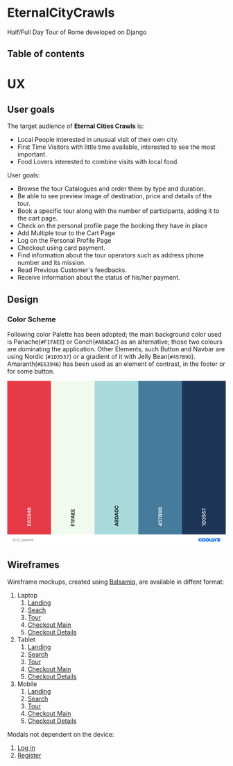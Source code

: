 # EternalCityCrawls
Half/Full Day Tour of Rome developed on Django

## Table of contents
<!--ts-->

# UX

## User goals

The target audience of **Eternal Cities Crawls** is:
- Local People interested in unusual visit of their own city.
- First Time Visitors with little time available, interested to see the most important.
- Food Lovers interested to combine visits with local food.

User goals:
- Browse the tour Catalogues and order them by type and duration.
- Be able to see preview image of destination, price and details of the tour.
- Book a specific tour along with the number of participants, adding it to the cart page.
- Check on the personal profile page the booking they have in place
- Add Multiple tour to the Cart Page
- Log on the Personal Profile Page
- Checkout using card payment.
- Find information about the tour operators such as address phone number and its mission.
- Read Previous Customer's feedbacks.
- Receive information about the status of his/her payment.

## Design

### Color Scheme
Following color Palette has been adopted; the main background color used is Panache(`#F1FAEE`) or Conch(`#A8ADAC`) as an alternative; those two colours are dominating the application. Other Elements, such Button and Navbar are using Nordic (`#1D3537`) or a gradient of it with Jelly Bean(`#457B9D`). Amaranth(`#E63946`) has been used as an element of contrast, in the footer or for some button.

![Color Palette](static/img/ECC_palette.png)

## Wireframes

Wireframe mockups, created using [Balsamiq](https://balsamiq.com/), are available in diffent format:

 1. Laptop
    1. [Landing](static/img/wireframes/landing/LandingLaptop.pdf)
    1. [Seach](static/img/wireframes/search/SearchLaptop.pdf)
    1. [Tour](static/img/wireframes/tour/TourLaptop.pdf)
    1. [Checkout Main](static/img/wireframes/checkout/CheckoutMainLaptop.pdf)
    1. [Checkout Details](static/img/wireframes/checkout/CheckoutDetailsLaptop.pdf)
 1. Tablet
     1. [Landing](static/img/wireframes/landing/LandingTablet.pdf)
     1. [Search](static/img/wireframes/search/SearchTablet.pdf)
     1. [Tour](static/img/wireframes/tour/TourTablet.pdf)
     1. [Checkout Main](static/img/wireframes/checkout/CheckoutMainTablet.pdf)
     1. [Checkout Details](static/img/wireframes/checkout/CheckoutDetailsTablet.pdf)
 1. Mobile
     1. [Landing](static/img/wireframes/landing/LandingMobile.pdf)
     1. [Search](static/img/wireframes/search/SearchMobile.pdf)
     1. [Tour](static/img/wireframes/tour/TourMobile.pdf)
     1. [Checkout Main](static/img/wireframes/checkout/CheckoutMainMobile.pdf)
     1. [Checkout Details](static/img/wireframes/checkout/CheckoutDetailsMobile.pdf)


Modals not dependent on the device:

   1. [Log in](static/img/wireframes/login/login.pdf)
   1. [Register](static/img/wireframes/login/registration.pdf)



